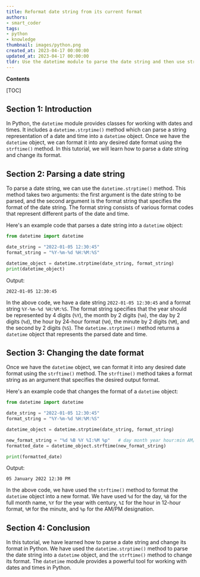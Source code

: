 ```yaml
---
title: Reformat date string from its current format
authors:
- smart_coder
tags:
- python
- knowledge
thumbnail: images/python.png
created_at: 2023-04-17 00:00:00
updated_at: 2023-04-17 00:00:00
tldr: Use the datetime module to parse the date string and then use strftime() method to change format.
---
```


**Contents**

[TOC]

## Section 1: Introduction
In Python, the `datetime` module provides classes for working with dates and times. It includes a `datetime.strptime()` method which can parse a string representation of a date and time into a `datetime` object. Once we have the `datetime` object, we can format it into any desired date format using the `strftime()` method. In this tutorial, we will learn how to parse a date string and change its format.

## Section 2: Parsing a date string
To parse a date string, we can use the `datetime.strptime()` method. This method takes two arguments: the first argument is the date string to be parsed, and the second argument is the format string that specifies the format of the date string. The format string consists of various format codes that represent different parts of the date and time.

Here's an example code that parses a date string into a `datetime` object:

```python
from datetime import datetime

date_string = "2022-01-05 12:30:45"
format_string = "%Y-%m-%d %H:%M:%S"

datetime_object = datetime.strptime(date_string, format_string)
print(datetime_object)
```

Output:
```
2022-01-05 12:30:45
```

In the above code, we have a date string `2022-01-05 12:30:45` and a format string `%Y-%m-%d %H:%M:%S`. The format string specifies that the year should be represented by 4 digits (`%Y`), the month by 2 digits (`%m`), the day by 2 digits (`%d`), the hour by 24-hour format (`%H`), the minute by 2 digits (`%M`), and the second by 2 digits (`%S`). The `datetime.strptime()` method returns a `datetime` object that represents the parsed date and time.

## Section 3: Changing the date format
Once we have the `datetime` object, we can format it into any desired date format using the `strftime()` method. The `strftime()` method takes a format string as an argument that specifies the desired output format.

Here's an example code that changes the format of a `datetime` object:

```python
from datetime import datetime

date_string = "2022-01-05 12:30:45"
format_string = "%Y-%m-%d %H:%M:%S"

datetime_object = datetime.strptime(date_string, format_string)

new_format_string = "%d %B %Y %I:%M %p"   # day month year hour:min AM/PM
formatted_date = datetime_object.strftime(new_format_string)

print(formatted_date)
```

Output:
```
05 January 2022 12:30 PM
```

In the above code, we have used the `strftime()` method to format the `datetime` object into a new format. We have used `%d` for the day, `%B` for the full month name, `%Y` for the year with century, `%I` for the hour in 12-hour format, `%M` for the minute, and `%p` for the AM/PM designation.

## Section 4: Conclusion
In this tutorial, we have learned how to parse a date string and change its format in Python. We have used the `datetime.strptime()` method to parse the date string into a `datetime` object, and the `strftime()` method to change its format. The `datetime` module provides a powerful tool for working with dates and times in Python.
